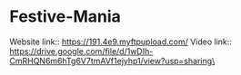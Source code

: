 # Festive-Mania
Website link::
https://191.4e9.myftpupload.com/
Video link::
https://drive.google.com/file/d/1wDIh-CmRHQN6m6hTg6V7tmAVf1ejyhp1/view?usp=sharing\
